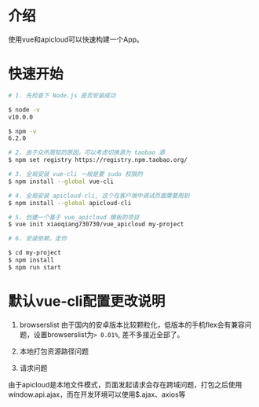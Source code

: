 # 介绍
使用vue和apicloud可以快速构建一个App。

# 快速开始

```bash
# 1. 先检查下 Node.js 是否安装成功

$ node -v
v10.0.0

$ npm -v
6.2.0

# 2. 由于众所周知的原因，可以考虑切换源为 taobao 源
$ npm set registry https://registry.npm.taobao.org/

# 3. 全局安装 vue-cli 一般是要 sudo 权限的
$ npm install --global vue-cli

# 4. 全局安装 apicloud-cli, 这个在客户端中调试页面需要用到
$ npm install --global apicloud-cli

# 5. 创建一个基于 vue_apicloud 模板的项目
$ vue init xiaoqiang730730/vue_apicloud my-project

# 6. 安装依赖，走你

$ cd my-project
$ npm install
$ npm run start
```

# 默认vue-cli配置更改说明

1. browserslist
由于国内的安卓版本比较颗粒化，低版本的手机flex会有兼容问题，设置browserslist为`> 0.01%`, 差不多接近全部了。

2. 本地打包资源路径问题

3. 请求问题

由于apicloud是本地文件模式，页面发起请求会存在跨域问题，打包之后使用window.api.ajax，而在开发环境可以使用$.ajax、axios等